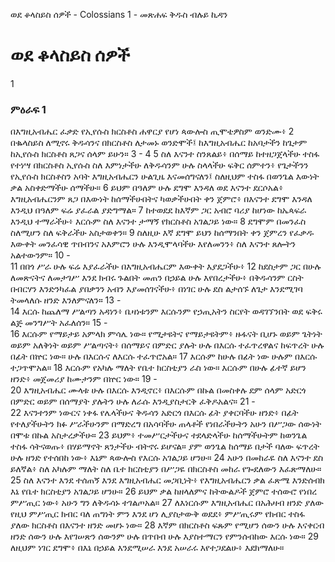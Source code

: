 ﻿
ወደ ቆላስይስ ሰዎች - Colossians 1 - መጽሐፍ ቅዱስ ብሉይ ኪዳን
# ወደ ቆላስይስ ሰዎች
1
### ምዕራፍ 1
 በእግዚአብሔር ፈቃድ የኢየሱስ ክርስቶስ ሐዋርያ የሆነ ጳውሎስ ጢሞቴዎስም ወንድሙ፥
2  በቈላስይስ ለሚኖሩ ቅዱሳንና በክርስቶስ ለታመኑ ወንድሞች፤ ከእግዚአብሔር ከአባታችን ከጌታም ከኢየሱስ ክርስቶስ ጸጋና ሰላም ይሁን።
3 -
4 
5  ስለ እናንተ ስንጸልይ፥ በሰማይ ከተዘጋጀላችሁ ተስፋ የተነሣ በክርስቶስ ኢየሱስ ስለ እምነታችሁ ለቅዱሳንም ሁሉ ስላላችሁ ፍቅር ሰምተን፥ የጌታችንን የኢየሱስ ክርስቶስን አባት እግዚአብሔርን ሁልጊዜ እናመሰግናለን፤ ስለዚህም ተስፋ በወንጌል እውነት ቃል አስቀድማችሁ ሰማችሁ።
6  ይህም በዓለም ሁሉ ደግሞ እንዳለ ወደ እናንተ ደርሶአል፥ እግዚአብሔርንም ጸጋ በእውነት ከሰማችሁበትና ካወቃችሁበት ቀን ጀምሮ፥ በእናንተ ደግሞ እንዳለ እንዲህ በዓለም ፍሬ ያፈራል ያድግማል።
7  ከተወደደ ከእኛም ጋር አብሮ ባሪያ ከሆነው ከኤጳፍራ እንዲህ ተማራችሁ፥ እርሱም ስለ እናንተ ታማኝ የክርስቶስ አገልጋይ ነው።
8  ደግሞም በመንፈስ ስለሚሆን ስለ ፍቅራችሁ አስታወቀን።
9  ስለዚሁ እኛ ደግሞ ይህን ከሰማንበት ቀን ጀምረን የፈቃዱ እውቀት መንፈሳዊ ጥበብንና አእምሮን ሁሉ እንዲሞላባችሁ እየለመንን፥ ስለ እናንተ ጸሎትን አልተውንም።
10 -  
11  በበጎ ሥራ ሁሉ ፍሬ እያፈራችሁ በእግዚአብሔርም እውቀት እያደጋችሁ፥
12  ከደስታም ጋር በሁሉ ለመጽናትና ለመታገሥ እንደ ክብሩ ጉልበት መጠን በኃይል ሁሉ እየበረታችሁ፥ በቅዱሳንም ርስት በብርሃን እንድንካፈል ያበቃንን አብን እያመሰገናችሁ፥ በነገር ሁሉ ደስ ልታሰኙ ለጌታ እንደሚገባ ትመላለሱ ዘንድ እንለምናለን።
13 -  
14  እርሱ ከጨለማ ሥልጣን አዳነን፥ ቤዛነቱንም እርሱንም የኃጢአትን ስርየት ወዳገኘንበት ወደ ፍቅሩ ልጅ መንግሥት አፈለሰን።
15 -  
16  እርሱም የማይታይ አምላክ ምሳሌ ነው። የሚታዩትና የማይታዩትም፥ ዙፋናት ቢሆኑ ወይም ጌትነት ወይም አለቅነት ወይም ሥልጣናት፥ በሰማይና በምድር ያሉት ሁሉ በእርሱ ተፈጥረዋልና ከፍጥረት ሁሉ በፊት በኵር ነው። ሁሉ በእርሱና ለእርሱ ተፈጥሮአል።
17  እርሱም ከሁሉ በፊት ነው ሁሉም በእርሱ ተጋጥሞአል።
18  እርሱም የአካሉ ማለት የቤተ ክርስቲያን ራስ ነው። እርሱም በሁሉ ፊተኛ ይሆን ዘንድ፥ መጀመሪያ ከሙታንም በኵር ነው።
19 -  
20  እግዚአብሔር ሙላቱ ሁሉ በእርሱ እንዲኖር፥ በእርሱም በኩል በመስቀሉ ደም ሰላም አድርጎ በምድር ወይም በሰማያት ያሉትን ሁሉ ለራሱ እንዲያስታርቅ ፈቅዶአልና።
21 -  
22  እናንተንም ነውርና ነቀፋ የሌላችሁና ቅዱሳን አድርጎ በእርሱ ፊት ያቀርባችሁ ዘንድ፥ በፊት የተለያችሁትን ክፉ ሥራችሁንም በማድረግ በአሳባችሁ ጠላቶች የነበራችሁትን አሁን በሥጋው ሰውነት በሞቱ በኩል አስታረቃችሁ።
23  ይህም፥ ተመሥርታችሁና ተደላድላችሁ ከሰማችሁትም ከወንጌል ተስፋ ሳትናወጡ፥ በሃይማኖት ጸንታችሁ ብትኖሩ ይሆናል። ያም ወንጌል ከሰማይ በታች ባለው ፍጥረት ሁሉ ዘንድ የተሰበከ ነው፥ እኔም ጳውሎስ የእርሱ አገልጋይ ሆንሁ።
24  አሁን በመከራዬ ስለ እናንተ ደስ ይለኛል፥ ስለ አካሉም ማለት ስለ ቤተ ክርስቲያን በሥጋዬ በክርስቶስ መከራ የጐደለውን እፈጽማለሁ።
25  ስለ እናንተ እንደ ተሰጠኝ እንደ እግዚአብሔር መጋቢነት፥ የእግዚአብሔርን ቃል ፈጽሜ እንድሰብክ እኔ የቤተ ክርስቲያን አገልጋይ ሆንሁ።
26  ይህም ቃል ከዘላለምና ከትውልዶች ጀምሮ ተሰውሮ የነበረ ምሥጢር ነው፥ አሁን ግን ለቅዱሳኑ ተገልጦአል።
27  ለእነርሱም እግዚአብሔር በአሕዛብ ዘንድ ያለው የዚህ ምሥጢር ክብር ባለ ጠግነት ምን እንደ ሆነ ሊያስታውቅ ወደደ፥ ምሥጢሩም የክብር ተስፋ ያለው ክርስቶስ በእናንተ ዘንድ መሆኑ ነው።
28  እኛም በክርስቶስ ፍጹም የሚሆን ሰውን ሁሉ እናቀርብ ዘንድ ሰውን ሁሉ እየገሠጽን ሰውንም ሁሉ በጥበብ ሁሉ እያስተማርን የምንሰብከው እርሱ ነው።
29  ለዚህም ነገር ደግሞ፥ በእኔ በኃይል እንደሚሠራ እንደ አሠራሩ እየተጋደልሁ፥ እደክማለሁ። 
